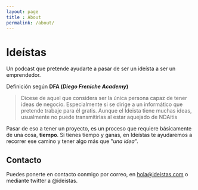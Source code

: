 ```yaml
---
layout: page
title : About
permalink: /about/
---
```


# Ideístas

Un podcast que pretende ayudarte a pasar de ser un ideísta a ser un emprendedor.

Definición según __DFA (*Diego Freniche Academy*)__


>  Dícese de aquel que considera ser la única persona capaz de tener ideas de negocio. Especialmente si se dirige a un informático que pretende trabaje para él gratis. Aunque el Ideista tiene muchas ideas, usualmente no puede transmitirlas al estar aquejado de NDAitis

Pasar de eso a tener un proyecto, es un proceso que requiere básicamente de una cosa, __tiempo__. Si tienes tiempo y ganas, en Ideístas te ayudaremos a recorrer ese camino y tener algo más que "*una idea*".

## Contacto

Puedes ponerte en contacto conmigo por correo, en hola@ideistas.com o mediante twitter a @ideistas.
